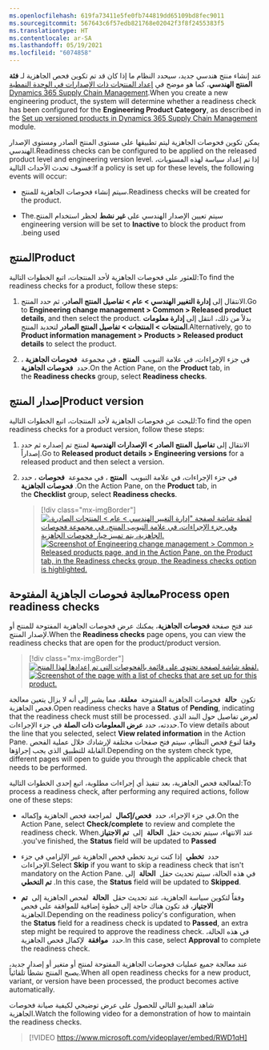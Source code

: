 ```yaml
---
ms.openlocfilehash: 619fa73411e5fe0fb744819dd65109bd8fec9011
ms.sourcegitcommit: 567643c6f57edb821768e02042f3f8f2455383f5
ms.translationtype: HT
ms.contentlocale: ar-SA
ms.lasthandoff: 05/19/2021
ms.locfileid: "6074858"
---
```

<span data-ttu-id="6afcb-101">عند إنشاء منتج هندسي جديد، سيحدد النظام ما إذا كان قد تم تكوين فحص الجاهزية لـ **فئة المنتج الهندسي**، كما هو موضح في [إعداد المنتجات ذات الإصدارات في الوحدة النمطية Dynamics 365 Supply Chain Management](/learn/modules/set-up-versioned-products-engineering-change-management/?azure-portal=true).</span><span class="sxs-lookup"><span data-stu-id="6afcb-101">When you create a new engineering product, the system will determine whether a readiness check has been configured for the **Engineering Product Category**, as described in the [Set up versioned products in Dynamics 365 Supply Chain Management](/learn/modules/set-up-versioned-products-engineering-change-management/?azure-portal=true) module.</span></span>

<span data-ttu-id="6afcb-102">يمكن تكوين فحوصات الجاهزية ليتم تطبيقها على مستوى المنتج الصادر ومستوى الإصدار الهندسي.</span><span class="sxs-lookup"><span data-stu-id="6afcb-102">Readiness checks can be configured to be applied on the released product level and engineering version level.</span></span> <span data-ttu-id="6afcb-103">إذا تم إعداد سياسة لهذه المستويات، فسوف تحدث الأحداث التالية:</span><span class="sxs-lookup"><span data-stu-id="6afcb-103">If a policy is set up for these levels, the following events will occur:</span></span>

-   <span data-ttu-id="6afcb-104">سيتم إنشاء فحوصات الجاهزية للمنتج.</span><span class="sxs-lookup"><span data-stu-id="6afcb-104">Readiness checks will be created for the product.</span></span>

-   <span data-ttu-id="6afcb-105">سيتم تعيين الإصدار الهندسي على **‏‫غير نشط** لحظر استخدام المنتج.</span><span class="sxs-lookup"><span data-stu-id="6afcb-105">The engineering version will be set to **Inactive** to block the product from being used.</span></span>

## <a name="product"></a><span data-ttu-id="6afcb-106">المنتج</span><span class="sxs-lookup"><span data-stu-id="6afcb-106">Product</span></span>

<span data-ttu-id="6afcb-107">للعثور على فحوصات الجاهزية لأحد المنتجات، اتبع الخطوات التالية:</span><span class="sxs-lookup"><span data-stu-id="6afcb-107">To find the readiness checks for a product, follow these steps:</span></span>

1.  <span data-ttu-id="6afcb-108">الانتقال إلى **إدارة التغيير الهندسي > عام > تفاصيل المنتج الصادر**، ثم حدد المنتج.</span><span class="sxs-lookup"><span data-stu-id="6afcb-108">Go to **Engineering change management > Common > Released product details**, and then select the product.</span></span> <span data-ttu-id="6afcb-109">بدلاً من ذلك، انتقل إلى **إدارة معلومات المنتجات > المنتجات > تفاصيل المنتج الصادر** لتحديد المنتج.</span><span class="sxs-lookup"><span data-stu-id="6afcb-109">Alternatively, go to **Product information management > Products > Released product details** to select the product.</span></span>

1.  <span data-ttu-id="6afcb-110">في جزء الإجراءات، في علامة التبويب  **المنتج** ، في مجموعة  **فحوصات الجاهزية** ، حدد  **فحوصات الجاهزية**.</span><span class="sxs-lookup"><span data-stu-id="6afcb-110">On the Action Pane, on the **Product** tab, in the **Readiness checks** group, select **Readiness checks**.</span></span>

## <a name="product-version"></a><span data-ttu-id="6afcb-111">إصدار المنتج</span><span class="sxs-lookup"><span data-stu-id="6afcb-111">Product version</span></span>

<span data-ttu-id="6afcb-112">للبحث عن فحوصات الجاهزية لأحد المنتجات، اتبع الخطوات التالية:</span><span class="sxs-lookup"><span data-stu-id="6afcb-112">To find the open readiness checks for a product version, follow these steps:</span></span>

1.  <span data-ttu-id="6afcb-113">الانتقال إلى **تفاصيل المنتج الصادر > الإصدارات الهندسية** لمنتج تم إصداره ثم حدد إصداراً.</span><span class="sxs-lookup"><span data-stu-id="6afcb-113">Go to **Released product details > Engineering versions** for a released product and then select a version.</span></span>

1.  <span data-ttu-id="6afcb-114">في جزء الإجراءات، في علامة التبويب  **المنتج** ، في مجموعة  **فحوصات** ، حدد  **فحوصات الجاهزية**.</span><span class="sxs-lookup"><span data-stu-id="6afcb-114">On the Action Pane, on the **Product** tab, in the **Checklist** group, select **Readiness checks**.</span></span>

    > [!div class="mx-imgBorder"]
    > <span data-ttu-id="6afcb-115">[![لقطة شاشة لصفحة "إدارة التغيير الهندسي > عام > المنتجات الصادرة، وفي جزء الإجراءات، في علامة التبويب المنتج، في مجموعة فحوصات الجاهزية، يتم تمييز خيار فحوصات الجاهزية.](../media/perform-readiness-check.png)](../media/perform-readiness-check.png#lightbox)</span><span class="sxs-lookup"><span data-stu-id="6afcb-115">[![Screenshot of Engineering change management > Common > Released products page, and in the Action Pane, on the Product tab, in the Readiness checks group, the Readiness checks option is highlighted.](../media/perform-readiness-check.png)](../media/perform-readiness-check.png#lightbox)</span></span>

## <a name="process-open-readiness-checks"></a><span data-ttu-id="6afcb-116">معالجة فحوصات الجاهزية المفتوحة</span><span class="sxs-lookup"><span data-stu-id="6afcb-116">Process open readiness checks</span></span>

<span data-ttu-id="6afcb-117">عند فتح صفحة **فحوصات الجاهزية**، يمكنك عرض فحوصات الجاهزية المفتوحة للمنتج أو لإصدار المنتج.</span><span class="sxs-lookup"><span data-stu-id="6afcb-117">When the **Readiness checks** page opens, you can view the readiness checks that are open for the product/product version.</span></span>

> [!div class="mx-imgBorder"]
> <span data-ttu-id="6afcb-118">[![لقطة شاشة لصفحة تحتوي على قائمة بالفحوصات التي تم إعدادها لهذا المنتج.](../media/readiness-checks.png)](../media/readiness-checks.png#lightbox)</span><span class="sxs-lookup"><span data-stu-id="6afcb-118">[![Screenshot of the page with a list of checks that are set up for this product.](../media/readiness-checks.png)](../media/readiness-checks.png#lightbox)</span></span>

<span data-ttu-id="6afcb-119">تكون  **حالة**  فحوصات الجاهزية المفتوحة  **معلقة**، مما يشير إلى أنه لا يزال يتعين معالجة فحص الجاهزية.</span><span class="sxs-lookup"><span data-stu-id="6afcb-119">Open readiness checks have a **Status** of **Pending**, indicating that the readiness check must still be processed.</span></span> <span data-ttu-id="6afcb-120">لعرض تفاصيل حول البند الذي حددته، حدد **عرض المعلومات ذات الصلة** في جزء الإجراءات.</span><span class="sxs-lookup"><span data-stu-id="6afcb-120">To view details about the line that you selected, select **View related information** in the Action Pane.</span></span> <span data-ttu-id="6afcb-121">وفقا لنوع فحص النظام، سيتم فتح صفحات مختلفة لإرشادك خلال عملية الفحص القابلة للتطبيق الذي يجب إجراؤها.</span><span class="sxs-lookup"><span data-stu-id="6afcb-121">Depending on the system check type, different pages will open to guide you through the applicable check that needs to be performed.</span></span>

<span data-ttu-id="6afcb-122">لمعالجة فحص الجاهزية، بعد تنفيذ أي إجراءات مطلوبة، اتبع إحدى الخطوات التالية:</span><span class="sxs-lookup"><span data-stu-id="6afcb-122">To process a readiness check, after performing any required actions, follow one of these steps:</span></span>

- <span data-ttu-id="6afcb-123">في جزء الإجراء، حدد  **فحص/إكمال**  لمراجعة فحص الجاهزية وإكماله.</span><span class="sxs-lookup"><span data-stu-id="6afcb-123">On the Action Pane, select **Check/complete** to review and complete the readiness check.</span></span> <span data-ttu-id="6afcb-124">عند الانتهاء، سيتم تحديث حقل  **الحالة**  إلى  **‏‫تم الاجتياز**.</span><span class="sxs-lookup"><span data-stu-id="6afcb-124">When you've finished, the **Status** field will be updated to **Passed**.</span></span>

- <span data-ttu-id="6afcb-125">حدد  **تخطي**  إذا كنت تريد تخطي فحص الجاهزية غير الإلزامي في جزء الإجراءات.</span><span class="sxs-lookup"><span data-stu-id="6afcb-125">Select **Skip** if you want to skip a readiness check that isn't mandatory on the Action Pane.</span></span> <span data-ttu-id="6afcb-126">في هذه الحالة، سيتم تحديث حقل  **الحالة**  إلى  **تم التخطي**.</span><span class="sxs-lookup"><span data-stu-id="6afcb-126">In this case, the **Status** field will be updated to **Skipped**.</span></span>

- <span data-ttu-id="6afcb-127">وفقاً لتكوين سياسة الجاهزية، عند تحديث حقل  **الحالة**  لفحص الجاهزية إلى  **تم الاجتياز**، قد تكون هناك حاجة إلى خطوة إضافية للموافقة على فحص الجاهزية.</span><span class="sxs-lookup"><span data-stu-id="6afcb-127">Depending on the readiness policy's configuration, when the **Status** field for a readiness check is updated to **Passed**, an extra step might be required to approve the readiness check.</span></span> <span data-ttu-id="6afcb-128">في هذه الحالة، حدد  **موافقة**  لإكمال فحص الجاهزية.</span><span class="sxs-lookup"><span data-stu-id="6afcb-128">In this case, select **Approval** to complete the readiness check.</span></span>

<span data-ttu-id="6afcb-129">عند معالجة جميع عمليات فحوصات الجاهزية المفتوحة لمنتج أو متغير أو إصدار جديد، يصبح المنتج نشطاً تلقائياً.</span><span class="sxs-lookup"><span data-stu-id="6afcb-129">When all open readiness checks for a new product, variant, or version have been processed, the product becomes active automatically.</span></span>

<span data-ttu-id="6afcb-130">شاهد الفيديو التالي للحصول على عرض توضيحي لكيفية صيانة فحوصات الجاهزية.</span><span class="sxs-lookup"><span data-stu-id="6afcb-130">Watch the following video for a demonstration of how to maintain the readiness checks.</span></span>

> [!VIDEO https://www.microsoft.com/videoplayer/embed/RWD1qH]
